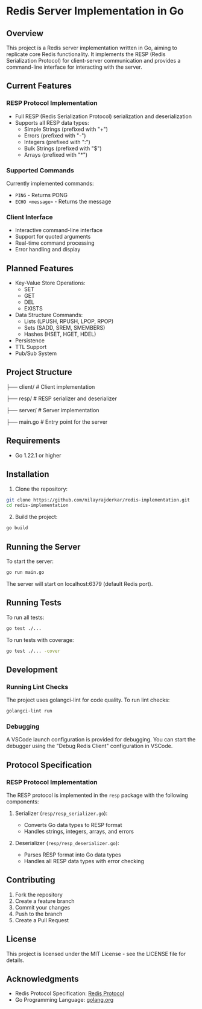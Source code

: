 # Redis Server Implementation in Go

## Overview
This project is a Redis server implementation written in Go, aiming to replicate core Redis functionality. It implements the RESP (Redis Serialization Protocol) for client-server communication and provides a command-line interface for interacting with the server.

## Current Features

### RESP Protocol Implementation
- Full RESP (Redis Serialization Protocol) serialization and deserialization
- Supports all RESP data types:
  - Simple Strings (prefixed with "+")
  - Errors (prefixed with "-")
  - Integers (prefixed with ":")
  - Bulk Strings (prefixed with "$")
  - Arrays (prefixed with "*")

### Supported Commands
Currently implemented commands:
- `PING` - Returns PONG
- `ECHO <message>` - Returns the message

### Client Interface
- Interactive command-line interface
- Support for quoted arguments
- Real-time command processing
- Error handling and display

## Planned Features
- Key-Value Store Operations:
  - SET
  - GET
  - DEL
  - EXISTS
- Data Structure Commands:
  - Lists (LPUSH, RPUSH, LPOP, RPOP)
  - Sets (SADD, SREM, SMEMBERS)
  - Hashes (HSET, HGET, HDEL)
- Persistence
- TTL Support
- Pub/Sub System

## Project Structure 

├── client/         # Client implementation

├── resp/           # RESP serializer and deserializer

├── server/         # Server implementation

├── main.go         # Entry point for the server

## Requirements
- Go 1.22.1 or higher

## Installation
1. Clone the repository:

```bash
git clone https://github.com/nilayrajderkar/redis-implementation.git
cd redis-implementation
```

2. Build the project:
```bash
go build
```

## Running the Server
To start the server:
```bash
go run main.go
```

The server will start on localhost:6379 (default Redis port).

## Running Tests
To run all tests:
```bash
go test ./...
```

To run tests with coverage:
```bash
go test ./... -cover
```

## Development

### Running Lint Checks
The project uses golangci-lint for code quality. To run lint checks:
```bash
golangci-lint run
```

### Debugging
A VSCode launch configuration is provided for debugging. You can start the debugger using the "Debug Redis Client" configuration in VSCode.

## Protocol Specification

### RESP Protocol Implementation
The RESP protocol is implemented in the `resp` package with the following components:

1. Serializer (`resp/resp_serializer.go`):
   - Converts Go data types to RESP format
   - Handles strings, integers, arrays, and errors

2. Deserializer (`resp/resp_deserializer.go`):
   - Parses RESP format into Go data types
   - Handles all RESP data types with error checking

## Contributing
1. Fork the repository
2. Create a feature branch
3. Commit your changes
4. Push to the branch
5. Create a Pull Request

## License
This project is licensed under the MIT License - see the LICENSE file for details.

## Acknowledgments
- Redis Protocol Specification: [Redis Protocol](https://redis.io/topics/protocol)
- Go Programming Language: [golang.org](https://golang.org)

